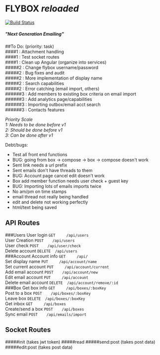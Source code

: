 # FLYBOX _reloaded_
[![Build Status](https://travis-ci.org/makakoa/flybox_reloaded.svg?branch=m2_dev)](https://travis-ci.org/makakoa/flybox_reloaded)
##### "Next Generation Emailing"

##To Do: (priority: task)  
####1 : Attachment handling  
####1 : Test socket routes  
####1 : Clean up Angular (organize into services)  
#####2 : Change flybox username/password   
#####2 : Bug fixes and audit  
#####2 : More implementation of display name  
#####2 : Search capabilities  
#####2 : Error catching (email import, others)  
######3 : Add members to existing box criteria on email import  
######3 : Add analytics page/capabilities  
######3 : Importing outbox/email acct search  
######3 : Contacts features  

*Priority Scale*  
_1: Needs to be done before v1_  
_2: Should be done before v1_  
_3: Can be done after v1_  

Debt/bugs:  
- Test all front end functions
- BUG: going from box -> compose -> box -> compose doesn't work
- Sent link needs a url prefix
- Sent emails don't have threads to them
- BUG: Account page cancel edit doesn't work
- Box add member function needs user check + guest key
- BUG: Importing lots of emails imports twice
- No am/pm on time stamps
- email thread not really being handled
- edit and delete not working perfectly
- html/text being saved

API Routes
-----------
###Users
User login            `GET     /api/users`  
User Creation         `POST    /api/users`  
User check            `POST    /api/user/check`  
Delete account        `DELETE  /api/users`  
###Account
Account info          `GET     /api/`  
Set display name      `PUT     /api/account/name`  
Set current account   `PUT     /api/account/current`  
Add email account     `POST    /api/account/new`  
Edit email account    `PUT     /api/account`  
Delete email account  `DELETE  /api/account/remove/:id`  
###Box
Get box info          `GET     /api/boxes/:boxKey`  
Post to a box         `POST    /api/boxes/:boxKey`  
Leave box             `DELETE  /api/boxes/:boxKey`  
Get inbox             `GET     /api/boxes`  
Create/send a box     `POST    /api/boxes`  
Sync email            `POST    /api/emails/import`  

Socket Routes
-----------
#####init
(takes jwt token)
#####read
#####send:post
(takes post data)
#####edit:post
(takes post data)
